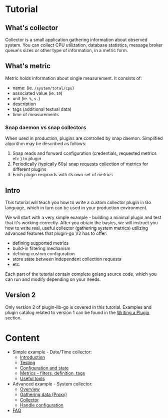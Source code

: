 # Tutorial

## What's collector

Collector is a small application gathering information about observed system. 
You can collect CPU utilization, database statistics, message broker queue's sizes or other type of information, in a metric form.

## What's metric

Metric holds information about single measurement. It consists of:
- name: (ie. `/system/total/cpu`)
- associated value (ie. `10`)
- unit (ie. `%`, `s.`)
- description 
- tags (additional textual data)
- time of measurements

### Snap daemon vs snap collectors

When used in production, plugins are controlled by snap daemon.
Simplified algorithm may be described as follows:
1) Snap reads and forward configuration (credentials, requested metrics etc.) to plugin
2) Periodically (typically 60s) snap requests collection of metrics for different plugins 
3) Each plugin responds with its own set of metrics

## Intro

This tutorial will teach you how to write a custom collector plugin in Go language, which in turn can be used in your production environment. 

We will start with a very simple example - building a minimal plugin and test that it's working correctly. 
After you obtain the basics, we will instruct you how to write real, useful collector (gathering system metrics) utilizing advanced features that plugin-go V2 has to offer:
- defining supported metrics
- build-in filtering mechanism
- defining custom configuration 
- store state between independent collection requests
- etc.

Each part of the tutorial contain complete golang source code, which you can run and modify depending on your needs.

## Version 2

Only version 2 of plugin-lib-go is covered in this tutorial. Examples and plugin catalog related to version 1 can be found in the [Writing a Plugin](https://github.com/librato/snap-plugin-lib-go/tree/ao-12231-tutorial#writing-a-plugin) section.

# Content 

- Simple example - Date/Time collector:
  * [Introduction](/tutorial/01-simple/README.md)
  * [Testing](/tutorial/02-testing/README.md)
  * [Configuration and state](/tutorial/03-concepts/README.md)
  * [Metrics - filters, definition, tags](/tutorial/04-metrics/README.md)
  * [Useful tools](/tutorial/05-tools/README.md)
- Advanced example - System collector:
  * [Overview](/tutorial/06-overview/README.md)
  * [Gathering data (Proxy)](/tutorial/07-proxy/README.md)
  * [Collector](/tutorial/08-collector/README.md)
  * [Handle configuration](/tutorial/09-config/README.md)
- [FAQ](/tutorial/faq/README.md)
